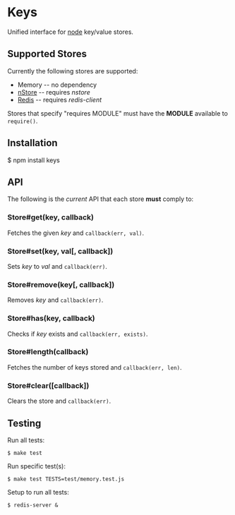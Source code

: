 
# Keys

 Unified interface for [node](http://nodejs.org) key/value stores.

## Supported Stores

Currently the following stores are supported:

  * Memory -- no dependency
  * [nStore](http://github.com/creationix/nStore) -- requires _nstore_
  * [Redis](http://github.com/fictorial/redis-node-client) -- requires _redis-client_

Stores that specify "requires MODULE" must have the **MODULE** available to `require()`.

## Installation

  $ npm install keys

## API

The following is the _current_ API that each store **must** comply to:

### Store#get(key, callback)

 Fetches the given _key_ and `callback(err, val)`.

### Store#set(key, val[, callback])

 Sets _key_ to _val_ and `callback(err)`.

### Store#remove(key[, callback])

 Removes _key_ and `callback(err)`.

### Store#has(key, callback)

 Checks if _key_ exists and `callback(err, exists)`.

### Store#length(callback)

 Fetches the number of keys stored and `callback(err, len)`.

### Store#clear([callback])

 Clears the store and `callback(err)`.

## Testing

Run all tests:

	$ make test

Run specific test(s):

	$ make test TESTS=test/memory.test.js

Setup to run all tests:

	$ redis-server &
